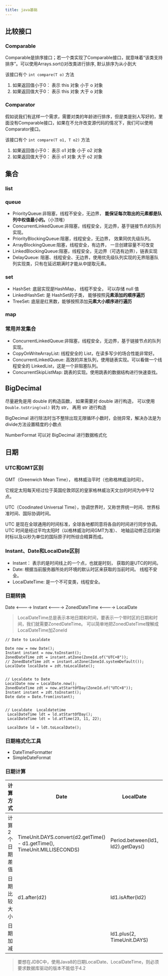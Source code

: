 ```yaml
---
title: java基础
---
```


## 比较接口

### Comparable

Comparable是排序接口；若一个类实现了Comparable接口，就意味着“该类支持排序”。可以使用Arrays.sort()对改类进行排序, 默认排序为从小到大

该接口有个 `int compare(T o)` 方法

1. 如果返回值小于0： 表示 this 对象 小于 o 对象
2. 如果返回值大于0： 表示 this 对象 大于 o 对象

### Comparator

假如说我们有这样一个需求，需要对类的年龄进行排序，但是类是别人写好的，里面没有Comparable接口，如果在不允许改变源代码的情况下，我们可以使用Comparator接口。

该接口有个 `int compare(T o1, T o2)` 方法

1. 如果返回值小于0： 表示 o1 对象 小于 o2 对象
2. 如果返回值大于0： 表示 o1 对象 大于 o2 对象

## 集合

### list

### queue

* PriorityQueue:非阻塞，线程不安全，无边界， **能保证每次取出的元素都是队列中权值最小的。**（小顶堆）
* ConcurrentLinkedQueue:非阻塞，线程安全，无边界，基于链接节点的队列实现。
* PriorityBlockingQueue:阻塞，线程安全，无边界， 效果同优先级队列。
* ArrayBlockingQueue:阻塞，线程安全，有边界， 一旦创建容量不可改变
* LinkedBlockingQueue:阻塞，线程安全，无边界（可选有边界），链表实现
* DelayQueue: 阻塞、线程安全、无边界，使用优先级队列实现的无界阻塞队列实现类，只有在延迟期满时才能从中提取元素。

### set

* HashSet: 底层实现是HashMap， 线程不安全， 可以存储 null 值
* LinkedHashSet: 是 HashSet的子类， 能够按照**元素添加的顺序遍历**
* TreeSet: 底层是红黑数，能够按照添加**元素大小顺序进行遍历**

### map

### 常用并发集合

* ConcurrentLinkedQueue:非阻塞，线程安全，无边界，基于链接节点的队列实现。
* CopyOnWriteArrayList: 线程安全的 List，在读多写少的场合性能非常好。
* ConcurrentLinkedQueue: 高效的并发队列，使用链表实现。可以看做一个线程安全的 LinkedList，这是一个非阻塞队列。
* ConcurrentSkipListMap: 跳表的实现。使用跳表的数据结构进行快速查找。

## BigDecimal

尽量避免是用 double 的构造函数， 如果需要对 double 进行构造， 可以使用 `Double.toString(val)` 转为 str， 再用 str 进行构造

BigDecimal 进行除法时当不整除出现无限循环小数时，会抛异常，解决办法是为 divide方法设置精度的小数点

NumberFormat 可以对 BigDecimal 进行数据格式化

## 日期

### UTC和GMT区别

GMT（Greenwich Mean Time）， 格林威治平时（也称格林威治时间）。

它规定太阳每天经过位于英国伦敦郊区的皇家格林威治天文台的时间为中午12点。

UTC（Coodinated Universal Time），协调世界时，又称世界统一时间、世界标准时间、国际协调时间。

UTC 是现在全球通用的时间标准，全球各地都同意将各自的时间进行同步协调。UTC 时间是经过平均太阳时（以格林威治时间GMT为准）、 地轴运动修正后的新时标以及以秒为单位的国际原子时所综合精算而成。

### Instant、Date和LocalDate区别

* Instant： 表示的是时间线上的一个点，也就是时刻， 获取的是UTC的时间。
* Date: 根据当前服务器所处的环境的默认时区来获取的当前时间。 线程不安全。
* LocalDateTime: 是一个不可变类，线程安全。



### 日期转换

Date <----> Instant <----> ZonedDateTime <----> LocalDate

> LocalDateTime总是表示本地日期和时间，要表示一个带时区的日期和时间，我们就需要ZonedDateTime。
> 可以简单地把ZonedDateTime理解成LocalDateTime加ZoneId

```
// Date to Localdate

Date now = new Date();
Instant instant = now.toInstant();
ZonedDateTime zdt = instant.atZone(ZoneId.of("UTC+8"));
// ZonedDateTime zdt = instant.atZone(ZoneId.systemDefault());
LocalDate localDate = zdt.toLocalDate();


// Localdate to Date
LocalDate now = LocalDate.now();
ZonedDateTime zdt = now.atStartOfDay(ZoneId.of("UTC+8"));
Instant instant = zdt.toInstant();
Date date = Date.from(instant);


// Localdate  Localdatetime
 LocalDateTime ldt = ld.atStartOfDay();  
 LocalDateTime ldt = ld.atTime(23, 11, 22);
 
 LocalDate ld = ldt.toLocalDate();
```



### 日期格式化工具

* DateTimeFormatter
* SimpleDateFormat



### 日期计算

| 计算方式 | Date | LocalDate | LocalDateTime |
| --- | ---  | --- | ---|
|计算2个日期差值| TimeUnit.DAYS.convert(d2.getTime() - d1.getTime(), TimeUnit.MILLISECONDS) | Period.between(ld1, ld2).getDays() | ChronoUnit.HOURS.between(ldt1, ldt2)|
|日期比较大小| d1.after(d2) | ld1.isAfter(ld2) | ldt1.isAfter(ldt2) |
|日期加减|  | ld1.plus(2, TimeUnit.DAYS) | ld1.plus(2, TimeUnit.HOURS) |

> 要想在JDBC中，使用Java8的日期LocalDate、LocalDateTime，则必须要求数据库驱动的版本不能低于4.2